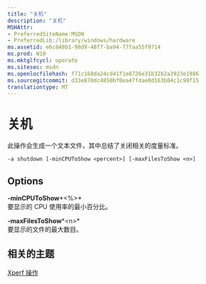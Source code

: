 ```yaml
---
title: "关机"
description: "关机"
MSHAttr:
- PreferredSiteName:MSDN
- PreferredLib:/library/windows/hardware
ms.assetid: e6c848b1-98d9-48f7-ba94-77faa55f9714
ms.prod: W10
ms.mktglfcycl: operate
ms.sitesec: msdn
ms.openlocfilehash: f71c168da24cd41f1e8726e31b32b2a3923e1986
ms.sourcegitcommit: d33e870dc4850bf0ea47fdae0d163b04c1c90f15
translationtype: MT
---
```

# <a name="shutdown"></a>关机


此操作会生成一个文本文件，其中总结了关闭相关的度量标准。

``` syntax
-a shutdown [-minCPUToShow <percent>] [-maxFilesToShow <n>]
```

## <a name="options"></a>Options


<a href="" id="-mincputoshow-percent-"></a>**-minCPUToShow***&lt;%&gt;*  
要显示的 CPU 使用率的最小百分比。

<a href="" id="-maxfilestoshow-n-"></a>**-maxFilesToShow***&lt;n&gt;*  
要显示的文件的最大数目。

## <a name="related-topics"></a>相关的主题


[Xperf 操作](xperf-actions.md)

 

 







